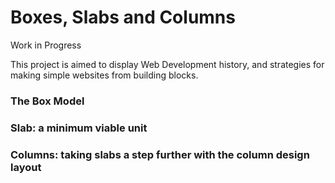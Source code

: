 # Boxes, Slabs and Columns

Work in Progress

This project is aimed to display Web Development history, and strategies for making simple websites from building blocks.

### The Box Model

### Slab: a minimum viable unit

### Columns: taking slabs a step further with the column design layout